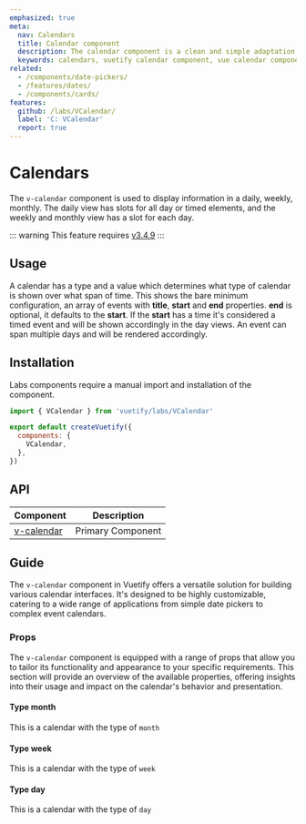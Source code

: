 ```yaml
---
emphasized: true
meta:
  nav: Calendars
  title: Calendar component
  description: The calendar component is a clean and simple adaptation to the popular Google Calendar application.
  keywords: calendars, vuetify calendar component, vue calendar component
related:
  - /components/date-pickers/
  - /features/dates/
  - /components/cards/
features:
  github: /labs/VCalendar/
  label: 'C: VCalendar'
  report: true
---
```


# Calendars

The `v-calendar` component is used to display information in a daily, weekly, monthly. The daily view has slots for all day or timed elements, and the weekly and monthly view has a slot for each day.

<page-features />

::: warning
This feature requires [v3.4.9](/getting-started/release-notes/?version=v3.4.9)
:::

## Usage

A calendar has a type and a value which determines what type of calendar is shown over what span of time. This shows the bare minimum configuration, an array of events with **title**, **start** and **end** properties. **end** is optional, it defaults to the **start**. If the **start** has a time it's considered a timed event and will be shown accordingly in the day views. An event can span multiple days and will be rendered accordingly.

<example file="v-calendar/usage" />

<entry />

## Installation

Labs components require a manual import and installation of the component.

```js { resource="src/plugins/vuetify.js" }
import { VCalendar } from 'vuetify/labs/VCalendar'

export default createVuetify({
  components: {
    VCalendar,
  },
})
```

## API

| Component | Description |
| - | - |
| [v-calendar](/api/v-calendar/) | Primary Component |

<api-inline hide-links />

## Guide

The `v-calendar` component in Vuetify offers a versatile solution for building various calendar interfaces. It's designed to be highly customizable, catering to a wide range of applications from simple date pickers to complex event calendars.

### Props

The `v-calendar` component is equipped with a range of props that allow you to tailor its functionality and appearance to your specific requirements. This section will provide an overview of the available properties, offering insights into their usage and impact on the calendar's behavior and presentation.

#### Type month

This is a calendar with the type of `month`

<example file="v-calendar/prop-type-month" />

#### Type week

This is a calendar with the type of `week`

<example file="v-calendar/prop-type-week" />

#### Type day

This is a calendar with the type of `day`

<example file="v-calendar/prop-type-day" />
